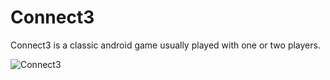 # Connect3
Connect3 is a classic android game usually played with one or two players.
 

![Connect3](https://camo.githubusercontent.com/50358ee27032e16c64655faa428398eafd9861dd/68747470733a2f2f7261772e6769746875622e636f6d2f776f656d696b652f436f6e6e656374332f6d61737465722f50696374757265732f696d6167652e706e67)


 
 
